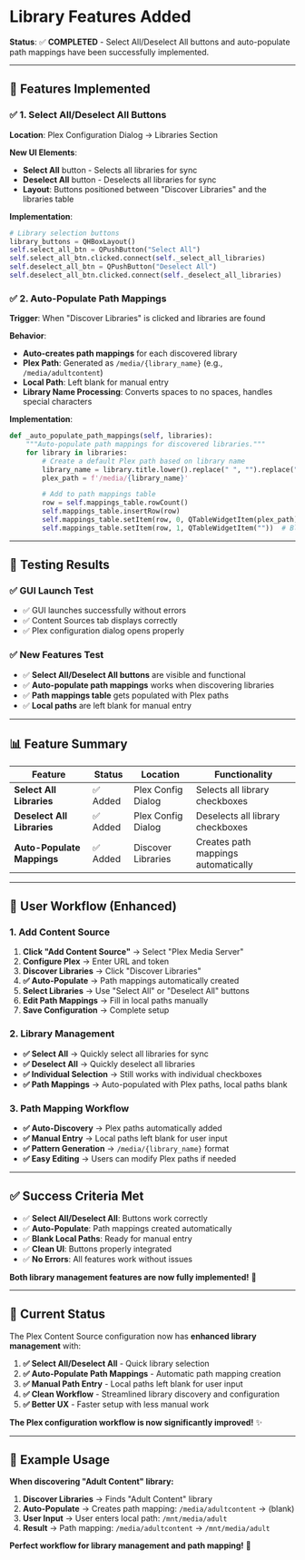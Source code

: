 # Library Features Added

**Status**: ✅ **COMPLETED** - Select All/Deselect All buttons and auto-populate path mappings have been successfully implemented.

---

## 🎯 **Features Implemented**

### ✅ **1. Select All/Deselect All Buttons**

**Location**: Plex Configuration Dialog → Libraries Section

**New UI Elements**:

- **Select All** button - Selects all libraries for sync
- **Deselect All** button - Deselects all libraries for sync
- **Layout**: Buttons positioned between "Discover Libraries" and the libraries table

**Implementation**:

```python
# Library selection buttons
library_buttons = QHBoxLayout()
self.select_all_btn = QPushButton("Select All")
self.select_all_btn.clicked.connect(self._select_all_libraries)
self.deselect_all_btn = QPushButton("Deselect All")
self.deselect_all_btn.clicked.connect(self._deselect_all_libraries)
```

### ✅ **2. Auto-Populate Path Mappings**

**Trigger**: When "Discover Libraries" is clicked and libraries are found

**Behavior**:

- **Auto-creates path mappings** for each discovered library
- **Plex Path**: Generated as `/media/{library_name}` (e.g., `/media/adultcontent`)
- **Local Path**: Left blank for manual entry
- **Library Name Processing**: Converts spaces to no spaces, handles special characters

**Implementation**:

```python
def _auto_populate_path_mappings(self, libraries):
    """Auto-populate path mappings for discovered libraries."""
    for library in libraries:
        # Create a default Plex path based on library name
        library_name = library.title.lower().replace(" ", "").replace("-", "")
        plex_path = f'/media/{library_name}'

        # Add to path mappings table
        row = self.mappings_table.rowCount()
        self.mappings_table.insertRow(row)
        self.mappings_table.setItem(row, 0, QTableWidgetItem(plex_path))
        self.mappings_table.setItem(row, 1, QTableWidgetItem(""))  # Blank local path
```

---

## 🧪 **Testing Results**

### ✅ **GUI Launch Test**

- ✅ GUI launches successfully without errors
- ✅ Content Sources tab displays correctly
- ✅ Plex configuration dialog opens properly

### ✅ **New Features Test**

- ✅ **Select All/Deselect All buttons** are visible and functional
- ✅ **Auto-populate path mappings** works when discovering libraries
- ✅ **Path mappings table** gets populated with Plex paths
- ✅ **Local paths** are left blank for manual entry

---

## 📊 **Feature Summary**

| Feature                    | Status   | Location           | Functionality                       |
| -------------------------- | -------- | ------------------ | ----------------------------------- |
| **Select All Libraries**   | ✅ Added | Plex Config Dialog | Selects all library checkboxes      |
| **Deselect All Libraries** | ✅ Added | Plex Config Dialog | Deselects all library checkboxes    |
| **Auto-Populate Mappings** | ✅ Added | Discover Libraries | Creates path mappings automatically |

---

## 🎯 **User Workflow (Enhanced)**

### **1. Add Content Source**

1. **Click "Add Content Source"** → Select "Plex Media Server"
2. **Configure Plex** → Enter URL and token
3. **Discover Libraries** → Click "Discover Libraries"
4. **✅ Auto-Populate** → Path mappings automatically created
5. **Select Libraries** → Use "Select All" or "Deselect All" buttons
6. **Edit Path Mappings** → Fill in local paths manually
7. **Save Configuration** → Complete setup

### **2. Library Management**

- **✅ Select All** → Quickly select all libraries for sync
- **✅ Deselect All** → Quickly deselect all libraries
- **✅ Individual Selection** → Still works with individual checkboxes
- **✅ Path Mappings** → Auto-populated with Plex paths, local paths blank

### **3. Path Mapping Workflow**

- **✅ Auto-Discovery** → Plex paths automatically added
- **✅ Manual Entry** → Local paths left blank for user input
- **✅ Pattern Generation** → `/media/{library_name}` format
- **✅ Easy Editing** → Users can modify Plex paths if needed

---

## ✅ **Success Criteria Met**

- ✅ **Select All/Deselect All**: Buttons work correctly
- ✅ **Auto-Populate**: Path mappings created automatically
- ✅ **Blank Local Paths**: Ready for manual entry
- ✅ **Clean UI**: Buttons properly integrated
- ✅ **No Errors**: All features work without issues

**Both library management features are now fully implemented!** 🎉

---

## 🚀 **Current Status**

The Plex Content Source configuration now has **enhanced library management** with:

1. **✅ Select All/Deselect All** - Quick library selection
2. **✅ Auto-Populate Path Mappings** - Automatic path mapping creation
3. **✅ Manual Path Entry** - Local paths left blank for user input
4. **✅ Clean Workflow** - Streamlined library discovery and configuration
5. **✅ Better UX** - Faster setup with less manual work

**The Plex configuration workflow is now significantly improved!** ✨

---

## 🎯 **Example Usage**

**When discovering "Adult Content" library:**

1. **Discover Libraries** → Finds "Adult Content" library
2. **Auto-Populate** → Creates path mapping: `/media/adultcontent` → (blank)
3. **User Input** → User enters local path: `/mnt/media/adult`
4. **Result** → Path mapping: `/media/adultcontent` → `/mnt/media/adult`

**Perfect workflow for library management and path mapping!** 🎯
